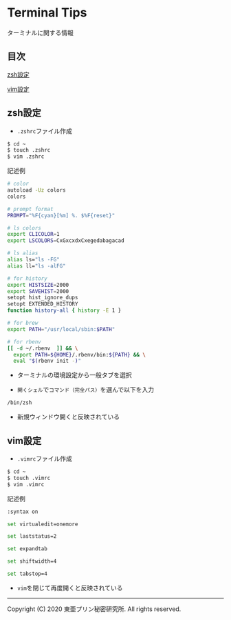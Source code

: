# Terminal Tips

ターミナルに関する情報

## 目次

[zsh設定](#zsh設定)

[vim設定](#vim設定)

## zsh設定

- ```.zshrc```ファイル作成

```sh
$ cd ~
$ touch .zshrc
$ vim .zshrc
```

記述例

```sh
# color
autoload -Uz colors
colors

# prompt format
PROMPT="%F{cyan}[%m] %. $%F{reset}"

# ls colors
export CLICOLOR=1
export LSCOLORS=CxGxcxdxCxegedabagacad

# ls alias
alias ls="ls -FG"
alias ll="ls -alFG"

# for history
export HISTSIZE=2000
export SAVEHIST=2000
setopt hist_ignore_dups
setopt EXTENDED_HISTORY
function history-all { history -E 1 }

# for brew
export PATH="/usr/local/sbin:$PATH"

# for rbenv
[[ -d ~/.rbenv  ]] && \
  export PATH=${HOME}/.rbenv/bin:${PATH} && \
  eval "$(rbenv init -)"
```

- ターミナルの環境設定から一般タブを選択

- ```開くシェル```で```コマンド（完全パス）```を選んで以下を入力

```sh
/bin/zsh
```

- 新規ウィンドウ開くと反映されている

## vim設定

- ```.vimrc```ファイル作成

```sh
$ cd ~
$ touch .vimrc
$ vim .vimrc
```

記述例

```sh
:syntax on

set virtualedit=onemore

set laststatus=2

set expandtab

set shiftwidth=4

set tabstop=4
```

- ```vim```を閉じて再度開くと反映されている

---

Copyright (C) 2020 東亜プリン秘密研究所. All rights reserved.
